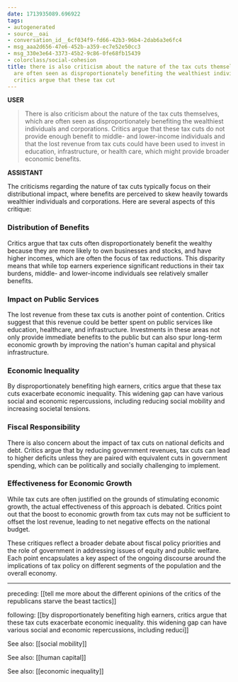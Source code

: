 ```yaml
---
date: 1713935089.696922
tags:
- autogenerated
- source__oai
- conversation_id__6cf034f9-fd66-42b3-96b4-2dab6a3e6fc4
- msg_aaa2d656-47e6-452b-a359-ec7e52e50cc3
- msg_330e3e64-3373-45b2-9c86-0fe68fb15439
- colorclass/social-cohesion
title: there is also criticism about the nature of the tax cuts themselves, which
  are often seen as disproportionately benefiting the wealthiest individuals and corporations.
  critics argue that these tax cut
---
```


**USER**

>There is also criticism about the nature of the tax cuts themselves, which are often seen as disproportionately benefiting the wealthiest individuals and corporations. Critics argue that these tax cuts do not provide enough benefit to middle- and lower-income individuals and that the lost revenue from tax cuts could have been used to invest in education, infrastructure, or health care, which might provide broader economic benefits.


**ASSISTANT**

The criticisms regarding the nature of tax cuts typically focus on their distributional impact, where benefits are perceived to skew heavily towards wealthier individuals and corporations. Here are several aspects of this critique:

### Distribution of Benefits
Critics argue that tax cuts often disproportionately benefit the wealthy because they are more likely to own businesses and stocks, and have higher incomes, which are often the focus of tax reductions. This disparity means that while top earners experience significant reductions in their tax burdens, middle- and lower-income individuals see relatively smaller benefits.

### Impact on Public Services
The lost revenue from these tax cuts is another point of contention. Critics suggest that this revenue could be better spent on public services like education, healthcare, and infrastructure. Investments in these areas not only provide immediate benefits to the public but can also spur long-term economic growth by improving the nation's human capital and physical infrastructure.

### Economic Inequality
By disproportionately benefiting high earners, critics argue that these tax cuts exacerbate economic inequality. This widening gap can have various social and economic repercussions, including reducing social mobility and increasing societal tensions.

### Fiscal Responsibility
There is also concern about the impact of tax cuts on national deficits and debt. Critics argue that by reducing government revenues, tax cuts can lead to higher deficits unless they are paired with equivalent cuts in government spending, which can be politically and socially challenging to implement.

### Effectiveness for Economic Growth
While tax cuts are often justified on the grounds of stimulating economic growth, the actual effectiveness of this approach is debated. Critics point out that the boost to economic growth from tax cuts may not be sufficient to offset the lost revenue, leading to net negative effects on the national budget.

These critiques reflect a broader debate about fiscal policy priorities and the role of government in addressing issues of equity and public welfare. Each point encapsulates a key aspect of the ongoing discourse around the implications of tax policy on different segments of the population and the overall economy.


---

preceding: [[tell me more about the different opinions of the critics of the republicans starve the beast tactics]]  


following: [[by disproportionately benefiting high earners, critics argue that these tax cuts exacerbate economic inequality. this widening gap can have various social and economic repercussions, including reduci]]

See also: [[social mobility]]


See also: [[human capital]]


See also: [[economic inequality]]